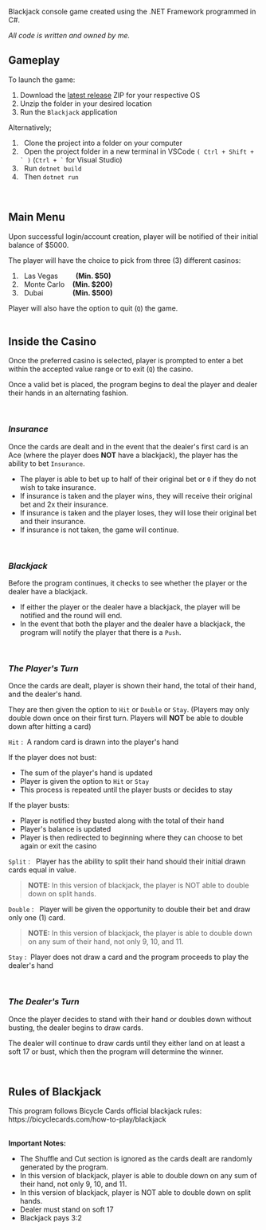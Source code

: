 Blackjack console game created using the .NET Framework programmed in C#.

*All code is written and owned by me.*

<h2>Gameplay</h2>

To launch the game:
1. Download the [latest release](https://github.com/DeepThePatel/Blackjack/releases) ZIP for your respective OS
2. Unzip the folder in your desired location
3. Run the ```Blackjack``` application

Alternatively;
1. &nbsp;&nbsp;Clone the project into a folder on your computer
2. &nbsp;&nbsp;Open the project folder in a new terminal in VSCode ```( Ctrl + Shift + ` )``` (``` Ctrl + ` ``` for Visual Studio)
3. &nbsp;&nbsp;Run ``` dotnet build ```
4. &nbsp;&nbsp;Then ``` dotnet run ```

<br>

<h2>Main Menu</h2>

Upon successful login/account creation, player will be notified of their initial balance of $5000.

The player will have the choice to pick from three (3) different casinos:

1. &nbsp;&nbsp;Las Vegas&nbsp;&nbsp;&nbsp;&nbsp;&nbsp;&nbsp;&nbsp;&nbsp;&nbsp;**(Min. $50)**
2. &nbsp;&nbsp;Monte Carlo&nbsp;&nbsp;&nbsp;&nbsp;**(Min. $200)**
3. &nbsp;&nbsp;Dubai&nbsp;&nbsp;&nbsp;&nbsp;&nbsp;&nbsp;&nbsp;&nbsp;&nbsp;&nbsp;&nbsp;&nbsp;&nbsp;&nbsp;&nbsp;**(Min. $500)**

Player will also have the option to quit (```Q```) the game.
<br>
<br>

<h2>Inside the Casino</h2>

Once the preferred casino is selected, player is prompted to enter a bet within the accepted value range or to exit (```Q```) the casino.

Once a valid bet is placed, the program begins to deal the player and dealer their hands in an alternating fashion.

<br>

*<h3>Insurance</h3>*

Once the cards are dealt and in the event that the dealer's first card is an Ace (where the player does **NOT** have a blackjack), the player has the ability to bet ```Insurance```.
- The player is able to bet up to half of their original bet or ```0``` if they do not wish to take insurance.
- If insurance is taken and the player wins, they will receive their original bet and 2x their insurance.
- If insurance is taken and the player loses, they will lose their original bet and their insurance.
- If insurance is not taken, the game will continue.

<br>

*<h3>Blackjack</h3>*

Before the program continues, it checks to see whether the player or the dealer have a blackjack. 
- If either the player or the dealer have a blackjack, the player will be notified and the round will end.
- In the event that both the player and the dealer have a blackjack, the program will notify the player that there is a ```Push```.

<br>

*<h3>The Player's Turn</h3>*

Once the cards are dealt, player is shown their hand, the total of their hand, and the dealer's hand. 

They are then given the option to ```Hit``` or ```Double``` or ```Stay```. (Players may only double down once on their first turn. Players will **NOT** be able to double down after hitting a card)

```Hit```&nbsp;: &nbsp;A random card is drawn into the player's hand

If the player does not bust:
- The sum of the player's hand is updated
- Player is given the option to ```Hit``` or ```Stay```
- This process is repeated until the player busts or decides to stay
  
If the player busts:
- Player is notified they busted along with the total of their hand
- Player's balance is updated
- Player is then redirected to beginning where they can choose to bet again or exit the casino

```Split```&nbsp;: &nbsp; Player has the ability to split their hand should their initial drawn cards equal in value.

> **NOTE:** In this version of blackjack, the player is NOT able to double down on split hands.

```Double```&nbsp;: &nbsp; Player will be given the opportunity to double their bet and draw only one (1) card.

> **NOTE:** In this version of blackjack, the player is able to double down on any sum of their hand, not only 9, 10, and 11.

```Stay```&nbsp;: &nbsp;Player does not draw a card and the program proceeds to play the dealer's hand

<br>

*<h3>The Dealer's Turn</h3>*

Once the player decides to stand with their hand or doubles down without busting, the dealer begins to draw cards.

The dealer will continue to draw cards until they either land on at least a soft 17 or bust, which then the program will determine the winner.

<br>

<h2>Rules of Blackjack</h2>
This program follows Bicycle Cards official blackjack rules:
https://bicyclecards.com/how-to-play/blackjack

<br>
<br>

**Important Notes:**
- The Shuffle and Cut section is ignored as the cards dealt are randomly generated by the program.
- In this version of blackjack, player is able to double down on any sum of their hand, not only 9, 10, and 11.
- In this version of blackjack, player is NOT able to double down on split hands.
- Dealer must stand on soft 17
- Blackjack pays 3:2
